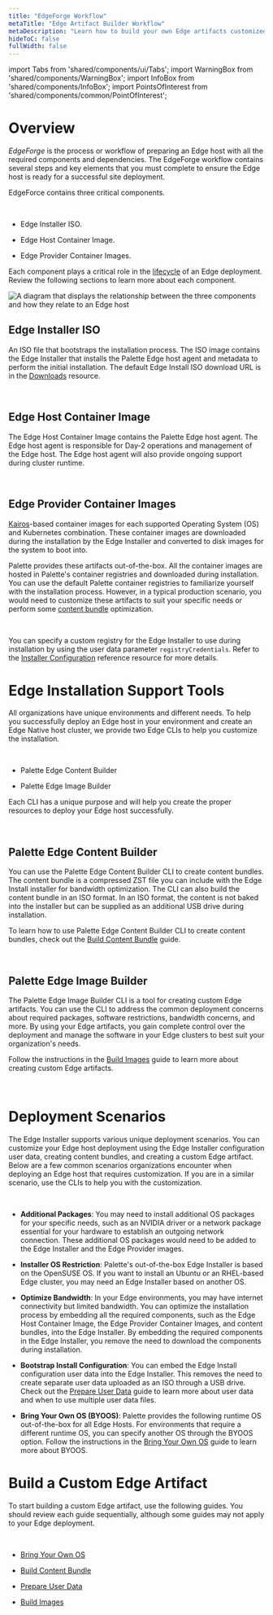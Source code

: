 ```yaml
---
title: "EdgeForge Workflow"
metaTitle: "Edge Artifact Builder Workflow"
metaDescription: "Learn how to build your own Edge artifacts customized to your specific needs."
hideToC: false
fullWidth: false
---
```


import Tabs from 'shared/components/ui/Tabs';
import WarningBox from 'shared/components/WarningBox';
import InfoBox from 'shared/components/InfoBox';
import PointsOfInterest from 'shared/components/common/PointOfInterest';

# Overview

*EdgeForge* is the process or workflow of preparing an Edge host with all the required components and dependencies. The EdgeForge workflow contains several steps and key elements that you must complete to ensure the Edge host is ready for a successful site deployment. 

EdgeForce contains three critical components.

<br />

* Edge Installer ISO.


* Edge Host Container Image.


* Edge Provider Container Images.



Each component plays a critical role in the [lifecycle](/clusters/edge/edge-native-lifecycle) of an Edge deployment. Review the following sections to learn more about each component.

![A diagram that displays the relationship between the three components  and how they relate to an Edge host](/clusters_edge-forge-workflow_edgeforge-workflow_components-diagram.png)



## Edge Installer ISO

An ISO file that bootstraps the installation process. The ISO image contains the Edge Installer that installs the Palette Edge host agent and metadata to perform the initial installation. The default Edge Install ISO download URL is in the [Downloads](/spectro-downloads#edgeinstallimages) resource.

<br />

## Edge Host Container Image

The Edge Host Container Image contains the Palette Edge host agent. The Edge host agent is responsible for Day-2 operations and management of the Edge host. The Edge host agent will also provide ongoing support during cluster runtime.

<br />

## Edge Provider Container Images

[Kairos](https://kairos.io/)-based container images for each supported Operating System (OS) and Kubernetes combination. These container images are downloaded during the installation by the Edge Installer and converted to disk images for the system to boot into.

Palette provides these artifacts out-of-the-box. All the container images are hosted in Palette's container registries and downloaded during installation. You can use the default Palette container registries to familiarize yourself with the installation process. However, in a typical production scenario, you would need to customize these artifacts to suit your specific needs or perform some [content bundle](/clusters/edge/edgeforge-workflow/build-content-bundle) optimization.


<br />

<InfoBox>

You can specify a custom registry for the Edge Installer to use during installation by using the user data parameter `registryCredentials`. Refer to the [Installer Configuration](/clusters/edge/edge-configuration/installer-reference#externalregistry) reference resource for more details.

</InfoBox>


# Edge Installation Support Tools

All organizations have unique environments and different needs. To help you successfully deploy an Edge host in your environment and create an Edge Native host cluster, we provide two Edge CLIs to help you customize the installation.  

<br />

* Palette Edge Content Builder


* Palette Edge Image Builder

Each CLI has a unique purpose and will help you create the proper resources to deploy your Edge host successfully. 

<br />

## Palette Edge Content Builder

You can use the Palette Edge Content Builder CLI to create content bundles. The content bundle is a compressed ZST file you can include with the Edge Install installer for bandwidth optimization. The CLI can also build the content bundle in an ISO format. In an ISO format, the content is not baked into the installer but can be supplied as an additional USB drive during installation. 

To learn how to use Palette Edge Content Builder CLI to create content bundles, check out the [Build Content Bundle](/clusters/edge/edgeforge-workflow/build-content-bundle) guide.

<br />

## Palette Edge Image Builder

The Palette Edge Image Builder CLI is a tool for creating custom Edge artifacts. You can use the CLI to address the common deployment concerns about required packages, software restrictions, bandwidth concerns, and more. By using your Edge artifacts, you gain complete control over the deployment and manage the software in your Edge clusters to best suit your organization's needs.

Follow the instructions in the [Build Images](/clusters/edge/edgeforge-workflow/build-images) guide to learn more about creating custom Edge artifacts.

<br />

# Deployment Scenarios

The Edge Installer supports various unique deployment scenarios. You can customize your Edge host deployment using the Edge Installer configuration user data, creating content bundles, and creating a custom Edge artifact. Below are a few common scenarios organizations encounter when deploying an Edge host that requires customization. If you are in a similar scenario, use the CLIs to help you with the customization.

<br />

- **Additional Packages**:
You may need to install additional OS packages for your specific needs, such as an NVIDIA driver or a network package essential for your hardware to establish an outgoing network connection. These additional OS packages would need to be added to the Edge Installer and the Edge Provider images.


- **Installer OS Restriction**:
Palette's out-of-the-box Edge Installer is based on the OpenSUSE OS. If you want to install an Ubuntu or an RHEL-based Edge cluster, you may need an Edge Installer based on another OS.


- **Optimize Bandwidth**:
In your Edge environments, you may have internet connectivity but limited bandwidth. You can optimize the installation process by embedding all the required components, such as the Edge Host Container Image, the Edge Provider Container Images, and content bundles, into the Edge Installer. By embedding the required components in the Edge Installer, you remove the need to download the components during installation.


- **Bootstrap Install Configuration**:
You can embed the Edge Install configuration user data into the Edge Installer. This removes the need to create separate user data uploaded as an ISO through a USB drive. Check out the [Prepare User Data](/clusters/edge/edgeforge-workflow/prepare-user-data) guide to learn more about user data and when to use multiple user data files.


- **Bring Your Own OS (BYOOS)**:
Palette provides the following runtime OS out-of-the-box for all Edge Hosts. For environments that require a different runtime OS, you can specify another OS through the BYOOS option. Follow the instructions in the [Bring Your Own OS](/clusters/edge/edgeforge-workflow/build-kairos-os) guide to learn more about BYOOS.

# Build a Custom Edge Artifact



To start building a custom Edge artifact, use the following guides. You should review each guide sequentially, although some guides may not apply to your Edge deployment.

<br />

- [Bring Your Own OS](/clusters/edge/edgeforge-workflow/build-kairos-os)


- [Build Content Bundle](/clusters/edge/edgeforge-workflow/build-content-bundle)


- [Prepare User Data](/clusters/edge/edgeforge-workflow/prepare-user-data)


- [Build Images](/clusters/edge/edgeforge-workflow/build-images)
